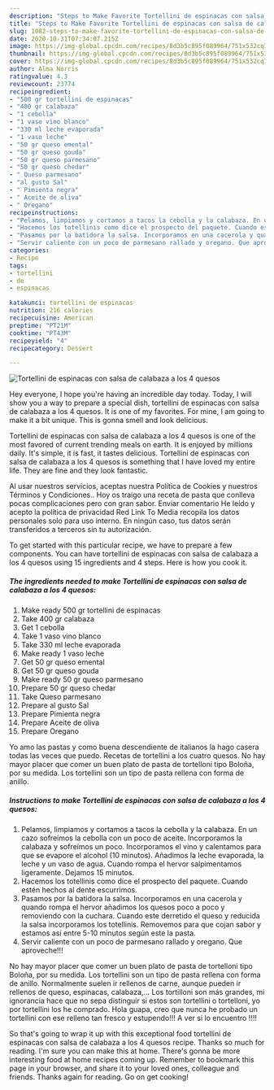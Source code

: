 ```yaml
---
description: "Steps to Make Favorite Tortellini de espinacas con salsa de calabaza a los 4 quesos"
title: "Steps to Make Favorite Tortellini de espinacas con salsa de calabaza a los 4 quesos"
slug: 1082-steps-to-make-favorite-tortellini-de-espinacas-con-salsa-de-calabaza-a-los-4-quesos
date: 2020-10-31T07:34:07.215Z
image: https://img-global.cpcdn.com/recipes/8d3b5c895f089964/751x532cq70/tortellini-de-espinacas-con-salsa-de-calabaza-a-los-4-quesos-foto-principal.jpg
thumbnail: https://img-global.cpcdn.com/recipes/8d3b5c895f089964/751x532cq70/tortellini-de-espinacas-con-salsa-de-calabaza-a-los-4-quesos-foto-principal.jpg
cover: https://img-global.cpcdn.com/recipes/8d3b5c895f089964/751x532cq70/tortellini-de-espinacas-con-salsa-de-calabaza-a-los-4-quesos-foto-principal.jpg
author: Alma Norris
ratingvalue: 4.3
reviewcount: 23774
recipeingredient:
- "500 gr tortellini de espinacas"
- "400 gr calabaza"
- "1 cebolla"
- "1 vaso vino blanco"
- "330 ml leche evaporada"
- "1 vaso leche"
- "50 gr queso emental"
- "50 gr queso gouda"
- "50 gr queso parmesano"
- "50 gr queso chedar"
- " Queso parmesano"
- "al gusto Sal"
- " Pimienta negra"
- " Aceite de oliva"
- " Oregano"
recipeinstructions:
- "Pelamos, limpiamos y cortamos a tacos la cebolla y la calabaza. En un cazo sofreímos la cebolla con un poco de aceite. Incorporamos la calabaza y sofreímos un poco. Incorporamos el vino y calentamos para que se evapore el alcohol (10 minutos). Añadimos la leche evaporada, la leche y un vaso de agua. Cuando rompa el hervor salpimentamos ligeramente. Dejamos 15 minutos."
- "Hacemos los totellinis como dice el prospecto del paquete. Cuando estén hechos al dente escurrimos."
- "Pasamos por la batidora la salsa. Incorporamos en una cacerola y quando rompa el hervor añadimos los quesos poco a poco y removiendo con la cuchara. Cuando este derretido el queso y reducida la salsa incorporamos los totellinis. Removemos para que cojan sabor y estamos así entre 5-10 minutos según este la pasta."
- "Servir caliente con un poco de parmesano rallado y oregano. Que aproveche!!!"
categories:
- Recipe
tags:
- tortellini
- de
- espinacas

katakunci: tortellini de espinacas 
nutrition: 216 calories
recipecuisine: American
preptime: "PT21M"
cooktime: "PT43M"
recipeyield: "4"
recipecategory: Dessert

---
```



![Tortellini de espinacas con salsa de calabaza a los 4 quesos](https://img-global.cpcdn.com/recipes/8d3b5c895f089964/751x532cq70/tortellini-de-espinacas-con-salsa-de-calabaza-a-los-4-quesos-foto-principal.jpg)

Hey everyone, I hope you're having an incredible day today. Today, I will show you a way to prepare a special dish, tortellini de espinacas con salsa de calabaza a los 4 quesos. It is one of my favorites. For mine, I am going to make it a bit unique. This is gonna smell and look delicious.

Tortellini de espinacas con salsa de calabaza a los 4 quesos is one of the most favored of current trending meals on earth. It is enjoyed by millions daily. It's simple, it is fast, it tastes delicious. Tortellini de espinacas con salsa de calabaza a los 4 quesos is something that I have loved my entire life. They are fine and they look fantastic.

Al usar nuestros servicios, aceptas nuestra Política de Cookies y nuestros Términos y Condiciones.. Hoy os traigo una receta de pasta que conlleva pocas complicaciones pero con gran sabor. Enviar comentario He leído y acepto la política de privacidad Red Link To Media recopila los datos personales solo para uso interno. En ningún caso, tus datos serán transferidos a terceros sin tu autorización.


To get started with this particular recipe, we have to prepare a few components. You can have tortellini de espinacas con salsa de calabaza a los 4 quesos using 15 ingredients and 4 steps. Here is how you cook it.

<!--inarticleads1-->

##### The ingredients needed to make Tortellini de espinacas con salsa de calabaza a los 4 quesos:

1. Make ready 500 gr tortellini de espinacas
1. Take 400 gr calabaza
1. Get 1 cebolla
1. Take 1 vaso vino blanco
1. Take 330 ml leche evaporada
1. Make ready 1 vaso leche
1. Get 50 gr queso emental
1. Get 50 gr queso gouda
1. Make ready 50 gr queso parmesano
1. Prepare 50 gr queso chedar
1. Take  Queso parmesano
1. Prepare al gusto Sal
1. Prepare  Pimienta negra
1. Prepare  Aceite de oliva
1. Prepare  Oregano


Yo amo las pastas y como buena descendiente de italianos la hago casera todas las veces que puedo. Recetas de tortellini a los cuatro quesos. No hay mayor placer que comer un buen plato de pasta de tortelloni tipo Boloña, por su medida. Los tortellini son un tipo de pasta rellena con forma de anillo. 

<!--inarticleads2-->

##### Instructions to make Tortellini de espinacas con salsa de calabaza a los 4 quesos:

1. Pelamos, limpiamos y cortamos a tacos la cebolla y la calabaza. En un cazo sofreímos la cebolla con un poco de aceite. Incorporamos la calabaza y sofreímos un poco. Incorporamos el vino y calentamos para que se evapore el alcohol (10 minutos). Añadimos la leche evaporada, la leche y un vaso de agua. Cuando rompa el hervor salpimentamos ligeramente. Dejamos 15 minutos.
1. Hacemos los totellinis como dice el prospecto del paquete. Cuando estén hechos al dente escurrimos.
1. Pasamos por la batidora la salsa. Incorporamos en una cacerola y quando rompa el hervor añadimos los quesos poco a poco y removiendo con la cuchara. Cuando este derretido el queso y reducida la salsa incorporamos los totellinis. Removemos para que cojan sabor y estamos así entre 5-10 minutos según este la pasta.
1. Servir caliente con un poco de parmesano rallado y oregano. Que aproveche!!!


No hay mayor placer que comer un buen plato de pasta de tortelloni tipo Boloña, por su medida. Los tortellini son un tipo de pasta rellena con forma de anillo. Normalmente suelen ir rellenos de carne, aunque pueden ir rellenos de queso, espinacas, calabaza,… Los tortilloni son más grandes, mi ignorancia hace que no sepa distinguir si estos son tortellini o tortelloni, yo por tortellini los he comprado. Hola guapa, creo que nunca he probado un tortellini con ese relleno tan fresco y estupendo!!! A ver si lo encuentro !!!! 

So that's going to wrap it up with this exceptional food tortellini de espinacas con salsa de calabaza a los 4 quesos recipe. Thanks so much for reading. I'm sure you can make this at home. There's gonna be more interesting food at home recipes coming up. Remember to bookmark this page in your browser, and share it to your loved ones, colleague and friends. Thanks again for reading. Go on get cooking!
